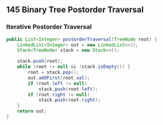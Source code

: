 ## 145 Binary Tree Postorder Traversal
### Iterative Postorder Traversal
```java
public List<Integer> postorderTraversal(TreeNode root) {
    LinkedList<Integer> out = new LinkedList<>();
    Stack<TreeNode> stack = new Stack<>();

    stack.push(root);
    while (root != null && !stack.isEmpty()) {
        root = stack.pop();
        out.addFirst(root.val);
        if (root.left != null)
            stack.push(root.left);
        if (root.right != null)
            stack.push(root.right);
    }
    return out;
}
```
